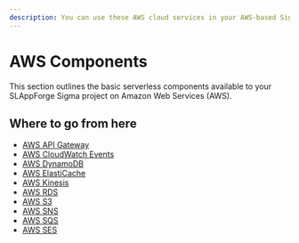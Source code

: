 ```yaml
---
description: You can use these AWS cloud services in your AWS-based Sigma serverless projects; many are usable on non-AWS platforms as well!
---
```


# AWS Components

This section outlines the basic serverless components available to your SLAppForge Sigma project
on Amazon Web Services (AWS).

## Where to go from here

- [AWS API Gateway](apig.md)
- [AWS CloudWatch Events](cloudwatch.md)
- [AWS DynamoDB](dynamodb.md)
- [AWS ElastiCache](elasticache.md)
- [AWS Kinesis](kinesis.md)
- [AWS RDS](rds.md)
- [AWS S3](s3.md)
- [AWS SNS](sns.md)
- [AWS SQS](sqs.md)
- [AWS SES](ses.md)
